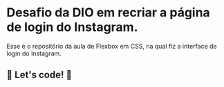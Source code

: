 # Desafio da DIO em recriar a página de login do Instagram.

Esse é o repositório da aula de Flexbox em CSS, na qual fiz a interface de login do Instagram.

## 🚀 Let's code! 🚀
